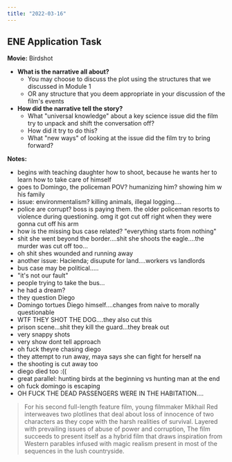 ```yaml
---
title: "2022-03-16"
---
```

## ENE Application Task
**Movie:** Birdshot
- **What is the narrative all about?**
	- You may choose to discuss the plot using the structures that we discussed in Module 1
	- OR any structure that you deem appropriate in your discussion of the film's events
- **How did the narrative tell the story?**
	- What "universal knowledge" about a key science issue did the film try to unpack and shift the conversation off?
	- How did it try to do this? 
	- What "new ways" of looking at the issue did the film try to bring forward?

**Notes:**
- begins with teaching daughter how to shoot, because he wants her to learn how to take care of himself
- goes to Domingo, the policeman POV? humanizing him? showing him w his family
- issue: environmentalism? killing animals, illegal logging....
- police are corrupt? boss is paying them. the older policeman resorts to violence during questioning. omg it got cut off right when they were gonna cut off his arm
- how is the missing bus case related? "everything starts from nothing"
- shit she went beyond the border....shit she shoots the eagle....the murder was cut off too...
- oh shit shes wounded and running away
- another issue: Hacienda; disupute for land....workers vs landlords
- bus case may be political.....
- "it's not our fault"
- people trying to take the bus...
- he had a dream?
- they question Diego
- Domingo tortues Diego himself....changes from naive to morally questionable
- WTF THEY SHOT THE DOG....they also cut this
- prison scene...shit they kill the guard...they break out
- very snappy shots
- very show dont tell approach
- oh fuck theyre chasing diego
- they attempt to run away, maya says she can fight for herself na
- the shooting is cut away too
- diego died too :((
- great parallel: hunting birds at the beginning vs hunting man at the end
- oh fuck domingo is escaping
- OH FUCK THE DEAD PASSENGERS WERE IN THE HABITATION....
> 
> For his second full-length feature film, young filmmaker Mikhail Red interweaves two plotlines that deal about loss of innocence of two characters as they cope with the harsh realities of survival. Layered with prevailing issues of abuse of power and corruption, The film succeeds to present itself as a hybrid film that draws inspiration from Western parables infused with magic realism present in most of the sequences in the lush countryside.